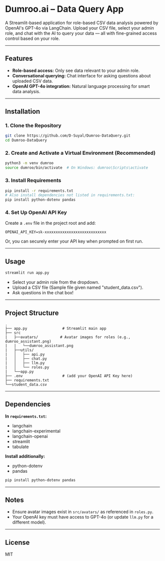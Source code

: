 # Dumroo.ai – Data Query App

A Streamlit-based application for role-based CSV data analysis powered by OpenAI's GPT-4o via LangChain. Upload your CSV file, select your admin role, and chat with the AI to query your data — all with fine-grained access control based on your role.

---

## Features

* **Role-based access:** Only see data relevant to your admin role.
* **Conversational querying:** Chat interface for asking questions about uploaded CSV data.
* **OpenAI GPT-4o integration:** Natural language processing for smart data analysis.

---

## Installation

### 1. Clone the Repository

```bash
git clone https://github.com/D-Suyal/Dumroo-DataQuery.git
cd Dumroo-DataQuery
```

### 2. Create and Activate a Virtual Environment (Recommended)

```bash
python3 -m venv dumroo
source dumroo/bin/activate  # On Windows: dumroo\Scripts\activate
```

### 3. Install Requirements

```bash
pip install -r requirements.txt
# Also install dependencies not listed in requirements.txt:
pip install python-dotenv pandas
```

### 4. Set Up OpenAI API Key

Create a `.env` file in the project root and add:

```
OPENAI_API_KEY=sk-xxxxxxxxxxxxxxxxxxxxxxxxxxxx
```

Or, you can securely enter your API key when prompted on first run.

---

## Usage

```bash
streamlit run app.py
```

* Select your admin role from the dropdown.
* Upload a CSV file (Sample file given named "student_data.csv").
* Ask questions in the chat box!

---

## Project Structure

```
.
├── app.py                # Streamlit main app
├── src
|   ├──avatars/          # Avatar images for roles (e.g., dumroo_assistant.png)
|   |   └──dumroo_assistant.png
|   ├──utils/
|   │   ├── api.py
|   │   ├── chat.py
|   │   ├── llm.py
|   │   └── roles.py
|   └──app.py
├── .env                  # (add your OpenAI API Key here)
├── requirements.txt
└──student_data.csv
```

---

## Dependencies

**In `requirements.txt`:**

* langchain
* langchain-experimental
* langchain-openai
* streamlit
* tabulate

**Install additionally:**

* python-dotenv
* pandas

```bash
pip install python-dotenv pandas
```

---

## Notes

* Ensure avatar images exist in `src/avatars/` as referenced in `roles.py`.
* Your OpenAI key must have access to GPT-4o (or update `llm.py` for a different model).

---

## License

MIT